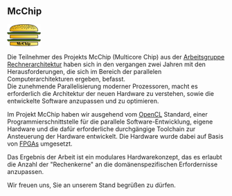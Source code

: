 ## McChip

<p class="logo"><img src="assets/img/mcchip.png" /></p>

Die Teilnehmer des Projekts McChip (Multicore Chip) aus der [Arbeitsgruppe Rechnerarchitektur](http://www.informatik.uni-bremen.de/agra/ger/index.php) haben sich in den vergangen zwei Jahren mit den Herausforderungen, die sich im Bereich der parallelen Computerarchitekturen ergeben, befasst.<br>
Die zunehmende Parallelisierung moderner Prozessoren, macht es erforderlich die Architektur der neuen Hardware zu verstehen, sowie die entwickelte Software anzupassen und zu optimieren.  

Im Projekt McChip haben wir ausgehend vom [OpenCL](http://www.khronos.org/opencl/) Standard, einer Programmierschnittstelle für die parallele Software-Entwicklung, eigene Hardware und die dafür erforderliche durchgängige Toolchain zur Ansteuerung der Hardware entwickelt. Die Hardware wurde dabei auf Basis von [FPGAs](http://de.wikipedia.org/wiki/Field_Programmable_Gate_Array) umgesetzt.  

Das Ergebnis der Arbeit ist ein modulares Hardwarekonzept, das es erlaubt die Anzahl der "Rechenkerne" an die domänenspezifischen Erfordernisse anzupassen.  

Wir freuen uns, Sie an unserem Stand begrüßen zu dürfen.
